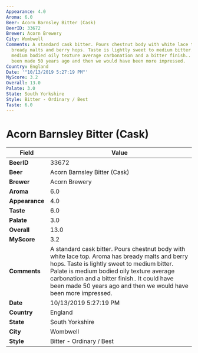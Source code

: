 ```yaml
---
Appearance: 4.0
Aroma: 6.0
Beer: Acorn Barnsley Bitter (Cask)
BeerID: 33672
Brewer: Acorn Brewery
City: Wombwell
Comments: A standard cask bitter. Pours chestnut body with white lace top. Aroma has
  bready malts and berry hops. Taste is lightly sweet to medium bitter. Palate is
  medium bodied oily texture average carbonation and a bitter finish.. It could have
  been made 50 years ago and then we would have been more impressed.
Country: England
Date: '"10/13/2019 5:27:19 PM"'
MyScore: 3.2
Overall: 13.0
Palate: 3.0
State: South Yorkshire
Style: Bitter - Ordinary / Best
Taste: 6.0
---
```


# Acorn Barnsley Bitter (Cask)

| Field         | Value |
|---------------|-------|
| **BeerID** | 33672 |
| **Beer** | Acorn Barnsley Bitter (Cask) |
| **Brewer** | Acorn Brewery |
| **Aroma** | 6.0 |
| **Appearance** | 4.0 |
| **Taste** | 6.0 |
| **Palate** | 3.0 |
| **Overall** | 13.0 |
| **MyScore** | 3.2 |
| **Comments** | A standard cask bitter. Pours chestnut body with white lace top. Aroma has bready malts and berry hops. Taste is lightly sweet to medium bitter. Palate is medium bodied oily texture average carbonation and a bitter finish.. It could have been made 50 years ago and then we would have been more impressed. |
| **Date** | 10/13/2019 5:27:19 PM |
| **Country** | England |
| **State** | South Yorkshire |
| **City** | Wombwell |
| **Style** | Bitter - Ordinary / Best |
